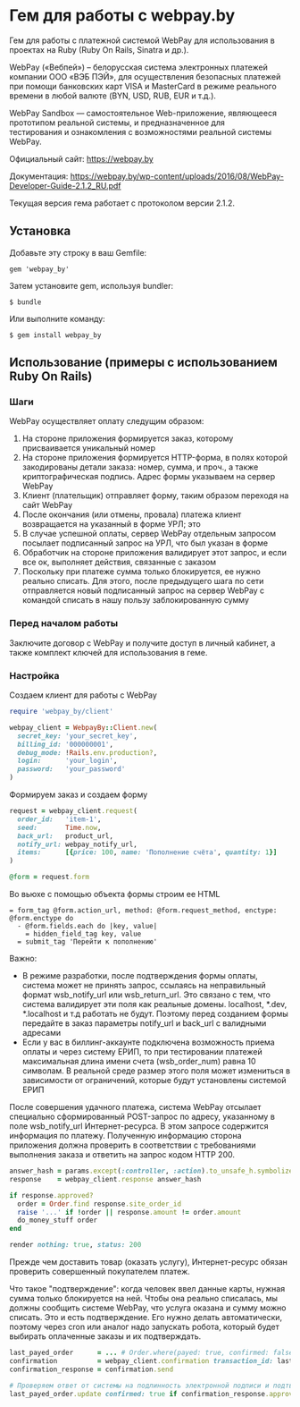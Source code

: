 # Гем для работы с webpay.by

Гем для работы с платежной системой WebPay для использования в проектах на Ruby (Ruby On Rails, Sinatra и др.).

WebPay («Вебпей») – белорусская система электронных платежей компании ООО «ВЭБ ПЭЙ», для осуществления безопасных
платежей при помощи банковских карт VISA и MasterCard в режиме реального времени в любой валюте (BYN, USD, RUB, EUR
и т.д.).

WebPay Sandbox — самостоятельное Web-приложение, являющееся прототипом реальной системы, и предназначенное для  
тестирования и ознакомления с возможностями реальной системы WebPay.

Официальный сайт: https://webpay.by

Документация: https://webpay.by/wp-content/uploads/2016/08/WebPay-Developer-Guide-2.1.2_RU.pdf

Текущая версия гема работает с протоколом версии 2.1.2. 


## Установка

Добавьте эту строку в ваш Gemfile:

    gem 'webpay_by'

Затем установите gem, используя bundler:

    $ bundle

Или выполните команду:

    $ gem install webpay_by


## Использование (примеры с использованием Ruby On Rails)

### Шаги

WebPay осуществляет оплату следущим образом:

1. На стороне приложения формируется заказ, которому присваивается уникальный номер
1. На стороне приложения формируется HTTP-форма, в полях которой закодированы детали заказа: номер, сумма, и проч.,
а также криптографическая подпись. Адрес формы указываем на сервер WebPay
1. Клиент (плательщик) отправляет форму, таким образом переходя на сайт WebPay
1. После окончания (или отмены, провала) платежа клиент возвращается на указанный в форме УРЛ; это
1. В случае успешной оплаты, сервер WebPay отдельным запросом посылает подписанный запрос на УРЛ, что был указан в форме
1. Обработчик на стороне приложения валидирует этот запрос, и если все ок, выполняет действия, связанные с заказом
1. Поскольку при платеже сумма только блокируется, ее нужно реально списать. Для этого, после предыдущего шага по сети
отправляется новый подписанный запрос на сервер WebPay с командой списать в нашу пользу заблокированную сумму

### Перед началом работы

Заключите договор с WebPay и получите доступ в личный кабинет, а также комплект ключей для использования в геме.

### Настройка

Создаем клиент для работы с WebPay

```ruby
require 'webpay_by/client'

webpay_client = WebpayBy::Client.new(
  secret_key: 'your_secret_key',
  billing_id: '000000001',
  debug_mode: !Rails.env.production?,
  login:      'your_login',
  password:   'your_password'
)
```

Формируем заказ и создаем форму

```ruby
request = webpay_client.request(
  order_id:   'item-1',
  seed:       Time.now,
  back_url:   product_url,
  notify_url: webpay_notify_url,
  items:      [{price: 100, name: 'Пополнение счёта', quantity: 1}]
)

@form = request.form
```

Во вьюхе с помощью объекта формы строим ее HTML

```slim
= form_tag @form.action_url, method: @form.request_method, enctype: @form.enctype do
  - @form.fields.each do |key, value|
    = hidden_field_tag key, value
  = submit_tag 'Перейти к пополнению'
```

Важно: 
- В режиме разработки, после подтверждения формы оплаты, система может не принять запрос, ссылаясь на неправильный формат
wsb_notify_url или wsb_return_url. Это связано с тем, что система валидирует эти поля как реальные домены. localhost,
*.dev, *.localhost и т.д работать не будут. Поэтому перед созданием формы передайте в заказ параметры notify_url
и back_url c валидными адресами
- Если у вас в биллинг-аккаунте подключена возможность приема оплаты и через систему ЕРИП, то при тестировании платежей
максимальная длина имени счета (wsb_order_num) равна 10 символам. В реальной среде размер этого поля может измениться
в зависимости от ограничений, которые будут установлены системой ЕРИП

После совершения удачного платежа, система WebPay отсылает специально сформированный POST-запрос по адресу, указанному
в поле wsb_notify_url Интернет-ресурса. В этом запросе содержится информация по платежу. Полученную информацию
сторона приложения должна проверить в соответствии с требованиями выполнения заказа и ответить на запрос кодом HTTP 200.

```ruby
answer_hash = params.except(:controller, :action).to_unsafe_h.symbolize_keys
response    = webpay_client.response answer_hash

if response.approved?
  order = Order.find response.site_order_id
  raise '...' if !order || response.amount != order.amount
  do_money_stuff order
end 

render nothing: true, status: 200
``` 

Прежде чем доставить товар (оказать услугу), Интернет-ресурс обязан проверить совершенный покупателем платеж.

Что такое "подтверждение": когда человек ввел данные карты, нужная сумма только блокируется на ней. Чтобы она
реально списалась, мы должны сообщить системе WebPay, что услуга оказана и сумму можно списать. Это и есть подтверждение.
Его нужно делать автоматически, поэтому через cron или аналог надо запускать робота, который будет выбирать
оплаченные заказы и их подтверждать.

```ruby
last_payed_order      = ... # Order.where(payed: true, confirmed: false).order_by(date: :asc).limit(1).first
confirmation          = webpay_client.confirmation transaction_id: last_payed_order.transaction_id
confirmation_response = confirmation.send

# Проверяем ответ от системы на подлинность электронной подписи и подтверждения об оплате
last_payed_order.update confirmed: true if confirmation_response.approved?
```
